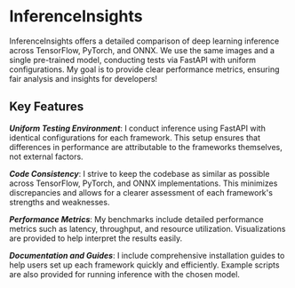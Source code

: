 # InferenceInsights
InferenceInsights offers a detailed comparison of deep learning inference across TensorFlow, PyTorch, and ONNX. We use the same images and a single pre-trained model, conducting tests via FastAPI with uniform configurations. My goal is to provide clear performance metrics, ensuring fair analysis and insights for developers!

## Key Features
__*Uniform Testing Environment*__: I conduct inference using FastAPI with identical configurations for each framework. This setup ensures that differences in performance are attributable to the frameworks themselves, not external factors.

__*Code Consistency*__: I strive to keep the codebase as similar as possible across TensorFlow, PyTorch, and ONNX implementations. This minimizes discrepancies and allows for a clearer assessment of each framework's strengths and weaknesses.

__*Performance Metrics*__: My benchmarks include detailed performance metrics such as latency, throughput, and resource utilization. Visualizations are provided to help interpret the results easily.

__*Documentation and Guides*__: I include comprehensive installation guides to help users set up each framework quickly and efficiently. Example scripts are also provided for running inference with the chosen model.

